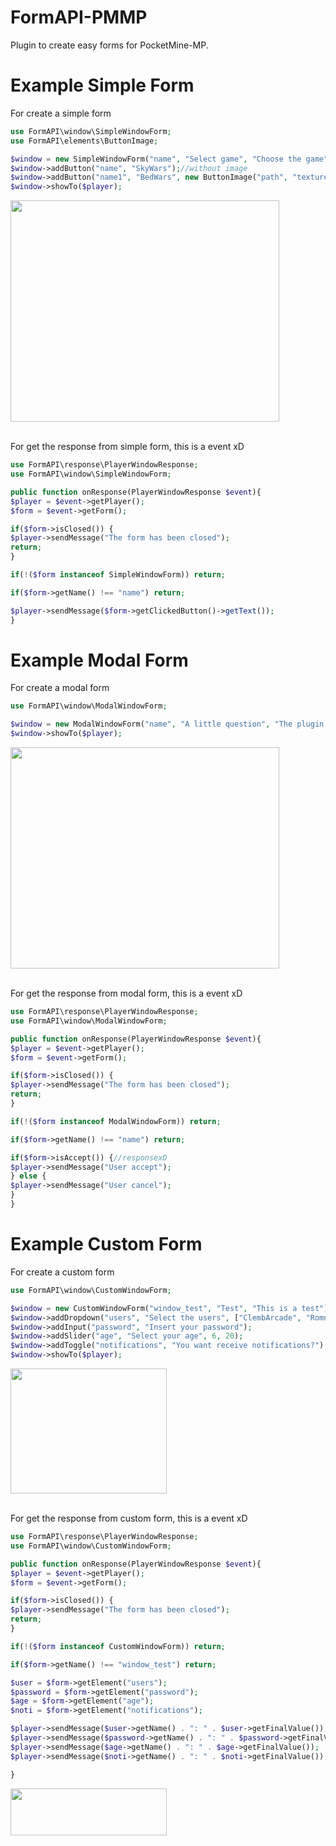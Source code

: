 # FormAPI-PMMP
Plugin to create easy forms for PocketMine-MP.
<br>

# Example Simple Form
For create a simple form
```php
use FormAPI\window\SimpleWindowForm;
use FormAPI\elements\ButtonImage;

$window = new SimpleWindowForm("name", "Select game", "Choose the game");
$window->addButton("name", "SkyWars");//without image
$window->addButton("name1", "BedWars", new ButtonImage("path", "textures/items/bed_blue.png"));//with image
$window->showTo($player);
```
<img src="https://i.imgur.com/xlEFsmc.jpeg" width="430" height="354"></img>

<br>
For get the response from simple form, this is a event xD

```php
use FormAPI\response\PlayerWindowResponse;
use FormAPI\window\SimpleWindowForm;

public function onResponse(PlayerWindowResponse $event){
$player = $event->getPlayer();
$form = $event->getForm();

if($form->isClosed()) {
$player->sendMessage("The form has been closed");
return;
}

if(!($form instanceof SimpleWindowForm)) return;

if($form->getName() !== "name") return;

$player->sendMessage($form->getClickedButton()->getText());
}
```
# Example Modal Form
For create a modal form
```php
use FormAPI\window\ModalWindowForm;

$window = new ModalWindowForm("name", "A little question", "The plugin is good?", "Yes", "No, sorry");
$window->showTo($player);
```

<img src="https://i.imgur.com/jJMD99j.jpeg" width="430" height="354"></img>

<br>
For get the response from modal form, this is a event xD

```php
use FormAPI\response\PlayerWindowResponse;
use FormAPI\window\ModalWindowForm;

public function onResponse(PlayerWindowResponse $event){
$player = $event->getPlayer();
$form = $event->getForm();

if($form->isClosed()) {
$player->sendMessage("The form has been closed");
return;
}

if(!($form instanceof ModalWindowForm)) return;

if($form->getName() !== "name") return;

if($form->isAccept()) {//responsexD
$player->sendMessage("User accept");
} else {
$player->sendMessage("User cancel");
}
}
```

# Example Custom Form
For create a custom form
```php
use FormAPI\window\CustomWindowForm;

$window = new CustomWindowForm("window_test", "Test", "This is a test");
$window->addDropdown("users", "Select the users", ["ClembArcade", "RomnSD"]);
$window->addInput("password", "Insert your password");
$window->addSlider("age", "Select your age", 6, 20);
$window->addToggle("notifications", "You want receive notifications?");
$window->showTo($player);
```

<img src="https://i.imgur.com/EOoiG31.jpg" width="250" height="200"></img>

<br>
For get the response from custom form, this is a event xD

```php
use FormAPI\response\PlayerWindowResponse;
use FormAPI\window\CustomWindowForm;

public function onResponse(PlayerWindowResponse $event){
$player = $event->getPlayer();
$form = $event->getForm();

if($form->isClosed()) {
$player->sendMessage("The form has been closed");
return;
}

if(!($form instanceof CustomWindowForm)) return;

if($form->getName() !== "window_test") return;

$user = $form->getElement("users");
$password = $form->getElement("password");
$age = $form->getElement("age");
$noti = $form->getElement("notifications");

$player->sendMessage($user->getName() . ": " . $user->getFinalValue());
$player->sendMessage($password->getName() . ": " . $password->getFinalValue());
$player->sendMessage($age->getName() . ": " . $age->getFinalValue());
$player->sendMessage($noti->getName() . ": " . $noti->getFinalValue());

}

```

<img src="https://i.imgur.com/AJUL8gg.jpg" width="250" height="75"></img>